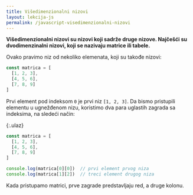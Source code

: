 ```yaml
---
title: Višedimenzionalni nizovi
layout: lekcija-js
permalink: /javascript-visedimenzionalni-nizovi
---
```


**Višedimenzionalni nizovi su nizovi koji sadrže druge nizove. Najčešći su dvodimenzinalni nizovi, koji se nazivaju matrice ili tabele.**

Ovako pravimo niz od nekoliko elemenata, koji su takođe nizovi:

```js
const matrica = [
  [1, 2, 3], 
  [4, 5, 6],
  [7, 8, 9]
]
```

Prvi element pod indeksom `0` je prvi niz `[1, 2, 3]`. Da bismo pristupili elementu u ugnežđenom nizu, koristimo dva para uglastih zagrada sa indeksima, na sledeći način:

{:.ulaz}
```js
const matrica = [
  [1, 2, 3], 
  [4, 5, 6],
  [7, 8, 9]
]

console.log(matrica[0][0])  // prvi element prvog niza
console.log(matrica[1][2])  // treci element drugog niza
```

Kada pristupamo matrici, prve zagrade predstavljaju red, a druge kolonu.
